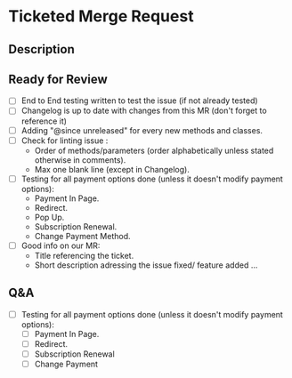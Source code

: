 # Ticketed Merge Request

## Description

## Ready for Review

* [ ] End to End testing written to test the issue (if not already tested)
* [ ] Changelog is up to date with changes from this MR (don't forget to reference it)
* [ ] Adding "@since unreleased" for every new methods and classes.
* [ ] Check for linting issue :
  * Order of methods/parameters (order alphabetically unless stated otherwise in comments).
  * Max one blank line (except in Changelog).
* [ ] Testing for all payment options done (unless it doesn't modify payment options):
  * Payment In Page.
  * Redirect.
  * Pop Up.
  * Subscription Renewal.
  * Change Payment Method.
* [ ] Good info on our MR:
  * Title referencing the ticket.
  * Short description adressing the issue fixed/ feature added ...

## Q&A

* [ ] Testing for all payment options done (unless it doesn't modify payment options):
  * [ ] Payment In Page.
  * [ ] Redirect.
  * [ ] Subscription Renewal
  * [ ] Change Payment
